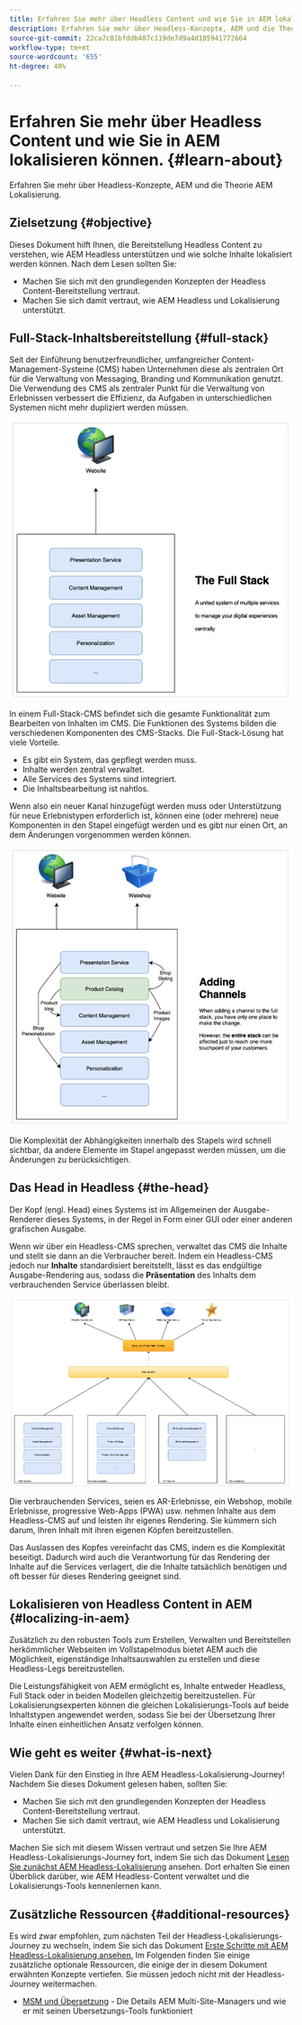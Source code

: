 ```yaml
---
title: Erfahren Sie mehr über Headless Content und wie Sie in AEM lokalisieren können.
description: Erfahren Sie mehr über Headless-Konzepte, AEM und die Theorie AEM Lokalisierung.
source-git-commit: 22ca7c01bfddb407c119de7d9a4d105941772664
workflow-type: tm+mt
source-wordcount: '655'
ht-degree: 40%

---
```


# Erfahren Sie mehr über Headless Content und wie Sie in AEM lokalisieren können. {#learn-about}

Erfahren Sie mehr über Headless-Konzepte, AEM und die Theorie AEM Lokalisierung.

## Zielsetzung {#objective}

Dieses Dokument hilft Ihnen, die Bereitstellung Headless Content zu verstehen, wie AEM Headless unterstützen und wie solche Inhalte lokalisiert werden können. Nach dem Lesen sollten Sie:

* Machen Sie sich mit den grundlegenden Konzepten der Headless Content-Bereitstellung vertraut.
* Machen Sie sich damit vertraut, wie AEM Headless und Lokalisierung unterstützt.

## Full-Stack-Inhaltsbereitstellung {#full-stack}

Seit der Einführung benutzerfreundlicher, umfangreicher Content-Management-Systeme (CMS) haben Unternehmen diese als zentralen Ort für die Verwaltung von Messaging, Branding und Kommunikation genutzt. Die Verwendung des CMS als zentraler Punkt für die Verwaltung von Erlebnissen verbessert die Effizienz, da Aufgaben in unterschiedlichen Systemen nicht mehr dupliziert werden müssen.

![Das klassische Full-Stack-CMS](/help/journey-headless/developer/assets/full-stack.png)

In einem Full-Stack-CMS befindet sich die gesamte Funktionalität zum Bearbeiten von Inhalten im CMS. Die Funktionen des Systems bilden die verschiedenen Komponenten des CMS-Stacks. Die Full-Stack-Lösung hat viele Vorteile.

* Es gibt ein System, das gepflegt werden muss.
* Inhalte werden zentral verwaltet.
* Alle Services des Systems sind integriert.
* Die Inhaltsbearbeitung ist nahtlos.

Wenn also ein neuer Kanal hinzugefügt werden muss oder Unterstützung für neue Erlebnistypen erforderlich ist, können eine (oder mehrere) neue Komponenten in den Stapel eingefügt werden und es gibt nur einen Ort, an dem Änderungen vorgenommen werden können.

![Hinzufügen eines neuen Kanals zum Stack](/help/journey-headless/developer/assets/adding-channel.png)

Die Komplexität der Abhängigkeiten innerhalb des Stapels wird schnell sichtbar, da andere Elemente im Stapel angepasst werden müssen, um die Änderungen zu berücksichtigen.

## Das Head in Headless {#the-head}

Der Kopf (engl. Head) eines Systems ist im Allgemeinen der Ausgabe-Renderer dieses Systems, in der Regel in Form einer GUI oder einer anderen grafischen Ausgabe.

Wenn wir über ein Headless-CMS sprechen, verwaltet das CMS die Inhalte und stellt sie dann an die Verbraucher bereit. Indem ein Headless-CMS jedoch nur **Inhalte** standardisiert bereitstellt, lässt es das endgültige Ausgabe-Rendering aus, sodass die **Präsentation** des Inhalts dem verbrauchenden Service überlassen bleibt.

![Headless-CMS](/help/journey-headless/developer/assets/headless-cms.png)

Die verbrauchenden Services, seien es AR-Erlebnisse, ein Webshop, mobile Erlebnisse, progressive Web-Apps (PWA) usw. nehmen Inhalte aus dem Headless-CMS auf und leisten ihr eigenes Rendering. Sie kümmern sich darum, Ihren Inhalt mit ihren eigenen Köpfen bereitzustellen.

Das Auslassen des Kopfes vereinfacht das CMS, indem es die Komplexität beseitigt. Dadurch wird auch die Verantwortung für das Rendering der Inhalte auf die Services verlagert, die die Inhalte tatsächlich benötigen und oft besser für dieses Rendering geeignet sind.

## Lokalisieren von Headless Content in AEM {#localizing-in-aem}

Zusätzlich zu den robusten Tools zum Erstellen, Verwalten und Bereitstellen herkömmlicher Webseiten im Vollstapelmodus bietet AEM auch die Möglichkeit, eigenständige Inhaltsauswahlen zu erstellen und diese Headless-Legs bereitzustellen.

Die Leistungsfähigkeit von AEM ermöglicht es, Inhalte entweder Headless, Full Stack oder in beiden Modellen gleichzeitig bereitzustellen. Für Lokalisierungsexperten können die gleichen Lokalisierungs-Tools auf beide Inhaltstypen angewendet werden, sodass Sie bei der Übersetzung Ihrer Inhalte einen einheitlichen Ansatz verfolgen können.

## Wie geht es weiter {#what-is-next}

Vielen Dank für den Einstieg in Ihre AEM Headless-Lokalisierung-Journey! Nachdem Sie dieses Dokument gelesen haben, sollten Sie:

* Machen Sie sich mit den grundlegenden Konzepten der Headless Content-Bereitstellung vertraut.
* Machen Sie sich damit vertraut, wie AEM Headless und Lokalisierung unterstützt.

Machen Sie sich mit diesem Wissen vertraut und setzen Sie Ihre AEM Headless-Lokalisierungs-Journey fort, indem Sie sich das Dokument [Lesen Sie zunächst AEM Headless-Lokalisierung](getting-started.md) ansehen. Dort erhalten Sie einen Überblick darüber, wie AEM Headless-Content verwaltet und die Lokalisierungs-Tools kennenlernen kann.

## Zusätzliche Ressourcen {#additional-resources}

Es wird zwar empfohlen, zum nächsten Teil der Headless-Lokalisierungs-Journey zu wechseln, indem Sie sich das Dokument [Erste Schritte mit AEM Headless-Lokalisierung ansehen.](getting-started.md) Im Folgenden finden Sie einige zusätzliche optionale Ressourcen, die einige der in diesem Dokument erwähnten Konzepte vertiefen. Sie müssen jedoch nicht mit der Headless-Journey weitermachen.

* [MSM und Übersetzung](/help/sites-cloud/administering/msm-and-translation.md)  - Die Details AEM Multi-Site-Managers und wie er mit seinen Übersetzungs-Tools funktioniert
